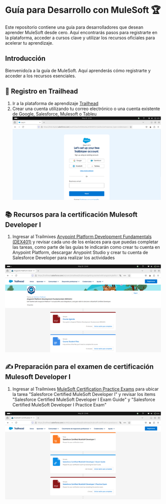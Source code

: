 # Guía para Desarrollo con MuleSoft 🏆 
Este repositorio contiene una guía para desarrolladores que desean aprender MuleSoft desde cero. Aquí encontrarás pasos  para registrarte en la plataforma, acceder a cursos clave y utilizar los recursos oficiales para acelerar tu aprendizaje.
 
## Introducción  
Bienvenido/a a la guía de MuleSoft. Aquí aprenderás cómo registrarte y acceder a los recursos esenciales.

## 🚀 Registro en Trailhead  
1. Ir a la plataforma de aprendizaje [Trailhead](https://trailhead.salesforce.com/es)  
2. Crear una cuenta utilizando  tu correo electrónico o una cuenta existente de Google, Salesforce, Mulesoft o Tableu  
![Formulario de Registro a Trailhead](images/Register.png)


## 📚 Recursos para la certificación Mulesoft Developer I  
1. Ingresar al Trailmixes
 [Anypoint Platform Development Fundamentals (DEX401)](https://trailhead.salesforce.com/es/users/strailhead/trailmixes/getting-started-with-anypoint-platform-dex-401) y revisar cada uno de los enlaces para que puedas completar las tareas, como parte de las guías te indicarán como crear tu cuenta en Anypoint Platform,  descargar Anypoint Studio y crear tu cuenta de Salesforce Developer para realizar los actividades

![fundamentals](images/fundamentals.png)
 
## ✍️ Preparación para el examen de certificación Mulesoft Developer I  
1. Ingresar al Trailmixes [MuleSoft Certification Practice Exams](https://trailhead.salesforce.com/es-MX/users/strailhead/trailmixes/mule-soft-certification-practice-exams) para ubicar la tarea "Salesforce Certified MuleSoft Developer I" y revisar los items "Salesforce Certified MuleSoft Developer I Exam Guide" y "Salesforce Certified MuleSoft Developer I Practice Exam"

![Practice](images/exam.png)
